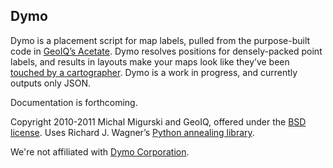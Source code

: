 Dymo
----

Dymo is a placement script for map labels, pulled from the purpose-built code in [GeoIQ’s Acetate](https://github.com/fortiusone/acetate). Dymo resolves positions for densely-packed point labels, and results in layouts make your maps look like they’ve been [touched by a cartographer](http://www.flickr.com/photos/mmigurski/5194528400/sizes/l/in/photostream/). Dymo is a work in progress, and currently outputs only JSON.

Documentation is forthcoming.

Copyright 2010-2011 Michal Migurski and GeoIQ, offered under the [BSD license](http://www.opensource.org/licenses/bsd-license.php). Uses Richard J. Wagner’s [Python annealing library](http://www-personal.umich.edu/~wagnerr/PythonAnneal.html).

We're not affiliated with [Dymo Corporation](http://dymo.com).
